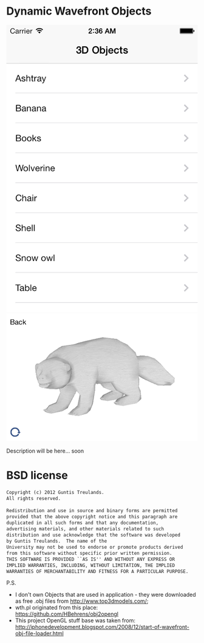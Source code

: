 Dynamic Wavefront Objects
==============


![PreviewImage](https://github.com/GuntisTreulands/dwo/blob/master/list.png?raw=true)
![PreviewImage](https://github.com/GuntisTreulands/dwo/blob/master/wolverine.png?raw=true)

Description will be here... soon


BSD license
===

	Copyright (c) 2012 Guntis Treulands.
	All rights reserved.

	Redistribution and use in source and binary forms are permitted
	provided that the above copyright notice and this paragraph are
	duplicated in all such forms and that any documentation,
	advertising materials, and other materials related to such
	distribution and use acknowledge that the software was developed
	by Guntis Treulands.  The name of the
	University may not be used to endorse or promote products derived
	from this software without specific prior written permission.
	THIS SOFTWARE IS PROVIDED ``AS IS'' AND WITHOUT ANY EXPRESS OR
	IMPLIED WARRANTIES, INCLUDING, WITHOUT LIMITATION, THE IMPLIED
	WARRANTIES OF MERCHANTABILITY AND FITNESS FOR A PARTICULAR PURPOSE.
	

P.S. 
 - I don't own Objects that are used in application - they were downloaded as free .obj files from http://www.top3dmodels.com/;
 - wth.pl originated from this place: https://github.com/HBehrens/obj2opengl
 - This project OpenGL stuff base was taken from: http://iphonedevelopment.blogspot.com/2008/12/start-of-wavefront-obj-file-loader.html
